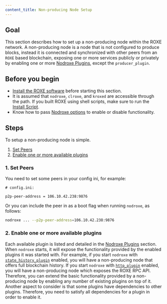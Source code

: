```yaml
---
content_title: Non-producing Node Setup
---
```


## Goal

This section describes how to set up a non-producing node within the ROXE network. A non-producing node is a node that is not configured to produce blocks, instead it is connected and synchronized with other peers from an `ROXE` based blockchain, exposing one or more services publicly or privately by enabling one or more [Nodroxe Plugins](../../03_plugins/index.md), except the `producer_plugin`.

## Before you begin

* [Install the ROXE software](../../../00_install/index.md) before starting this section.
* It is assumed that `nodroxe`, `clroxe`, and `kroxed` are accessible through the path. If you built ROXE using shell scripts, make sure to run the [Install Script](../../../00_install/01_build-from-source/01_shell-scripts/03_install-roxe-binaries.md).
* Know how to pass [Nodroxe options](../../02_usage/00_nodroxe-options.md) to enable or disable functionality.

## Steps

To setup a non-producing node is simple. 

1. [Set Peers](#1-set-peers)
2. [Enable one or more available plugins](#2-enable-one-or-more-available-plugins)

### 1. Set Peers

You need to set some peers in your config ini, for example:

```console
# config.ini:

p2p-peer-address = 106.10.42.238:9876
```

Or you can include the peer in as a boot flag when running `nodroxe`, as follows:

```sh
nodroxe ... --p2p-peer-address=106.10.42.238:9876
```

### 2. Enable one or more available plugins

Each available plugin is listed and detailed in the [Nodroxe Plugins](../../03_plugins/index.md) section. When `nodroxe` starts, it will expose the functionality provided by the enabled plugins it was started with. For example, if you start `nodroxe` with [`state_history_plugin`](../../03_plugins/state_history_plugin/index.md) enabled, you will have a non-producing node that offers full blockchain history. If you start `nodroxe` with [`http_plugin`](../../03_plugins/http_plugin/index.md) enabled, you will have a non-producing node which exposes the ROXE RPC API. Therefore, you can extend the basic functionality provided by a non-producing node by enabling any number of existing plugins on top of it. Another aspect to consider is that some plugins have dependencies to other plugins. Therefore, you need to satisfy all dependencies for a plugin in order to enable it.
